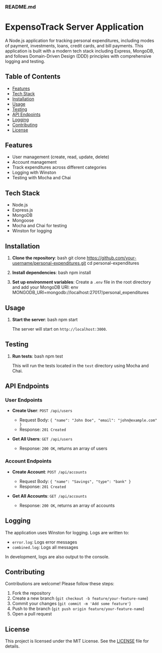 ### README.md

# ExpensoTrack Server Application

A Node.js application for tracking personal expenditures, including modes of payment, investments, loans, credit cards, and bill payments. This application is built with a modern tech stack including Express, MongoDB, and follows Domain-Driven Design (DDD) principles with comprehensive logging and testing.

## Table of Contents

- [Features](#features)
- [Tech Stack](#tech-stack)
- [Installation](#installation)
- [Usage](#usage)
- [Testing](#testing)
- [API Endpoints](#api-endpoints)
- [Logging](#logging)
- [Contributing](#contributing)
- [License](#license)

## Features

- User management (create, read, update, delete)
- Account management
- Track expenditures across different categories
- Logging with Winston
- Testing with Mocha and Chai

## Tech Stack

- Node.js
- Express.js
- MongoDB
- Mongoose
- Mocha and Chai for testing
- Winston for logging

## Installation

1. **Clone the repository**:
   bash
   git clone https://github.com/your-username/personal-expenditures.git
   cd personal-expenditures

2. **Install dependencies**:
   bash
   npm install

3. **Set up environment variables**:
   Create a `.env` file in the root directory and add your MongoDB URI:
   env
   MONGODB_URI=mongodb://localhost:27017/personal_expenditures

## Usage

1. **Start the server**:
   bash
   npm start

   The server will start on `http://localhost:3000`.

## Testing

1. **Run tests**:
   bash
   npm test

   This will run the tests located in the `test` directory using Mocha and Chai.

## API Endpoints

### User Endpoints

- **Create User**: `POST /api/users`

  - Request Body: `{ "name": "John Doe", "email": "john@example.com" }`
  - Response: `201 Created`

- **Get All Users**: `GET /api/users`
  - Response: `200 OK`, returns an array of users

### Account Endpoints

- **Create Account**: `POST /api/accounts`

  - Request Body: `{ "name": "Savings", "type": "bank" }`
  - Response: `201 Created`

- **Get All Accounts**: `GET /api/accounts`
  - Response: `200 OK`, returns an array of accounts

## Logging

The application uses Winston for logging. Logs are written to:

- `error.log`: Logs error messages
- `combined.log`: Logs all messages

In development, logs are also output to the console.

## Contributing

Contributions are welcome! Please follow these steps:

1. Fork the repository
2. Create a new branch (`git checkout -b feature/your-feature-name`)
3. Commit your changes (`git commit -m 'Add some feature'`)
4. Push to the branch (`git push origin feature/your-feature-name`)
5. Open a pull request

## License

This project is licensed under the MIT License. See the [LICENSE](LICENSE) file for details.
